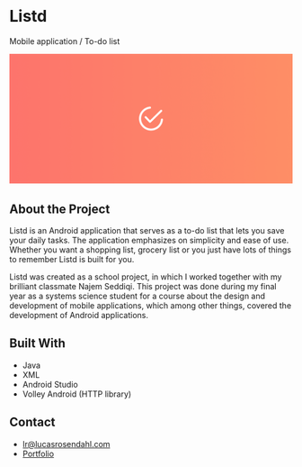 <br />
<h1 align="left">Listd</h1>
<p align="left">Mobile application / To-do list</p>

<img src="https://github.com/Luchkiin/portfolio-v3/blob/master/images/works/listd/listd_image_big.png" alt="Listd  - Project Overview" width="Auto" height="Auto">

## About the Project

Listd is an Android application that serves as a to-do list that lets you save your daily tasks. The application emphasizes on simplicity and ease of use. Whether you want a shopping list, grocery list or you just have lots of things to remember Listd is built for you.

Listd was created as a school project, in which I worked together with my brilliant classmate Najem Seddiqi. This project was done during my final year as a systems science student for a course about the design and development of mobile applications, which among other things, covered the development of Android applications.

## Built With
* Java
* XML
* Android Studio
* Volley Android (HTTP library)

## Contact
* <a href="mailto:lr@lucasrosendahl.com">lr@lucasrosendahl.com</a>
* <a href="https://lucasrosendahl.com" target="_blank">Portfolio</a>
<br />
